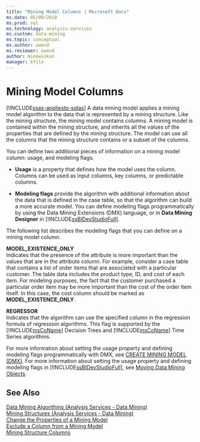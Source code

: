 ```yaml
---
title: "Mining Model Columns | Microsoft Docs"
ms.date: 05/08/2018
ms.prod: sql
ms.technology: analysis-services
ms.custom: data-mining
ms.topic: conceptual
ms.author: owend
ms.reviewer: owend
author: minewiskan
manager: kfile
---
```

# Mining Model Columns
[!INCLUDE[ssas-appliesto-sqlas](../../includes/ssas-appliesto-sqlas.md)]
  A data mining model applies a mining model algorithm to the data that is represented by a mining structure. Like the mining structure, the mining model contains columns. A mining model is contained within the mining structure, and inherits all the values of the properties that are defined by the mining structure. The model can use all the columns that the mining structure contains or a subset of the columns.  
  
 You can define two additional pieces of information on a mining model column: usage, and modeling flags.  
  
-   **Usage** is a property that defines how the model uses the column. Columns can be used as input columns, key columns, or predictable columns.  
  
-   **Modeling flags** provide the algorithm with additional information about the data that is defined in the case table, so that the algorithm can build a more accurate model. You can define modeling flags programmatically by using the Data Mining Extensions (DMX) language, or in **Data Mining Designer** in [!INCLUDE[ssBIDevStudioFull](../../includes/ssbidevstudiofull-md.md)].  
  
 The following list describes the modeling flags that you can define on a mining model column.  
  
 **MODEL_EXISTENCE_ONLY**  
 Indicates that the presence of the attribute is more important than the values that are in the attribute column. For example, consider a case table that contains a list of order items that are associated with a particular customer. The table data includes the product type, ID, and cost of each item. For modeling purposes, the fact that the customer purchased a particular order item may be more important than the cost of the order item itself. In this case, the cost column should be marked as **MODEL_EXISTENCE_ONLY**.  
  
 **REGRESSOR**  
 Indicates that the algorithm can use the specified column in the regression formula of regression algorithms. This flag is supported by the [!INCLUDE[msCoName](../../includes/msconame-md.md)] Decision Trees and [!INCLUDE[msCoName](../../includes/msconame-md.md)] Time Series algorithms.  
  
 For more information about setting the usage property and defining modeling flags programmatically with DMX, see [CREATE MINING MODEL &#40;DMX&#41;](../../dmx/create-mining-model-dmx.md). For more information about setting the usage property and defining modeling flags in [!INCLUDE[ssBIDevStudioFull](../../includes/ssbidevstudiofull-md.md)], see [Moving Data Mining Objects](../../analysis-services/data-mining/moving-data-mining-objects.md).  
  
## See Also  
 [Data Mining Algorithms &#40;Analysis Services - Data Mining&#41;](../../analysis-services/data-mining/data-mining-algorithms-analysis-services-data-mining.md)   
 [Mining Structures &#40;Analysis Services - Data Mining&#41;](../../analysis-services/data-mining/mining-structures-analysis-services-data-mining.md)   
 [Change the Properties of a Mining Model](../../analysis-services/data-mining/change-the-properties-of-a-mining-model.md)   
 [Exclude a Column from a Mining Model](../../analysis-services/data-mining/exclude-a-column-from-a-mining-model.md)   
 [Mining Structure Columns](../../analysis-services/data-mining/mining-structure-columns.md)  
  
  
